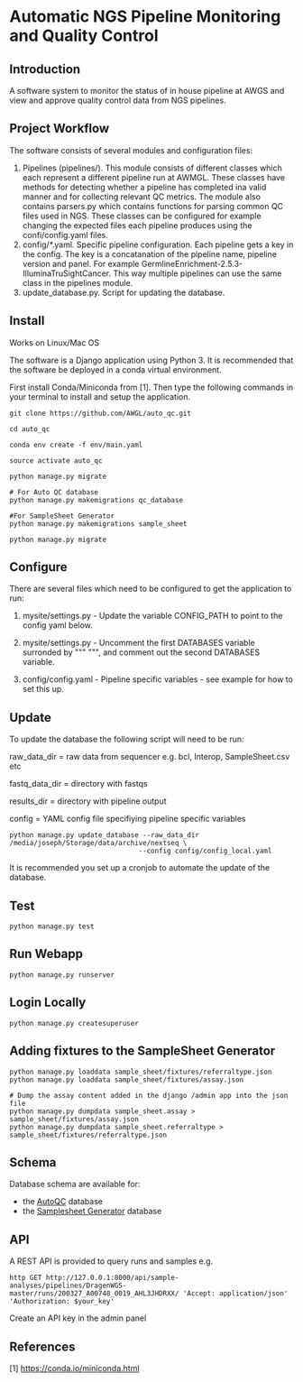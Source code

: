 # Automatic NGS Pipeline Monitoring and Quality Control

## Introduction

A software system to monitor the status of in house pipeline at AWGS and view and approve quality control data from NGS pipelines.

## Project Workflow

The software consists of several modules and configuration files:

1) Pipelines (pipelines/). This module consists of different classes which each represent a different pipeline run at AWMGL. These classes have methods for detecting whether a pipeline has completed ina valid manner and for collecting relevant QC metrics. The module also contains parsers.py which contains functions for parsing common QC files used in NGS. These classes can be configured for example changing the expected files each pipeline produces using the confi/config.yaml files.
2) config/*.yaml. Specific pipeline configuration. Each pipeline gets a key in the config. The key is a concatanation of the pipeline name, pipeline version and panel. For example GermlineEnrichment-2.5.3-IlluminaTruSightCancer. This way multiple pipelines can use the same class in the pipelines module.
3) update_database.py. Script for updating the database.


## Install

Works on Linux/Mac OS

The software is a Django application using Python 3. It is recommended that the software be deployed in a conda virtual environment.

First install Conda/Miniconda from [1]. Then type the following commands in your terminal to install and setup the application.

```
git clone https://github.com/AWGL/auto_qc.git

cd auto_qc

conda env create -f env/main.yaml

source activate auto_qc

python manage.py migrate

# For Auto QC database 
python manage.py makemigrations qc_database

#For SampleSheet Generator
python manage.py makemigrations sample_sheet

python manage.py migrate
```

## Configure

There are several files which need to be configured to get the application to run:

1) mysite/settings.py - Update the variable CONFIG_PATH to point to the config yaml below.

2) mysite/settings.py - Uncomment the first DATABASES variable surronded by """ """, and comment out the second DATABASES variable.

3) config/config.yaml - Pipeline specific variables - see example for how to set this up.

## Update

To update the database the following script will need to be run:

raw_data_dir = raw data from sequencer e.g. bcl, Interop, SampleSheet.csv etc

fastq_data_dir = directory with fastqs

results_dir = directory with pipeline output

config = YAML config file specifiying pipeline specific variables
```
python manage.py update_database --raw_data_dir /media/joseph/Storage/data/archive/nextseq \
								--config config/config_local.yaml

```

It is recommended you set up a cronjob to automate the update of the database.


## Test

```
python manage.py test
```

## Run Webapp

```
python manage.py runserver
```

## Login Locally

```
python manage.py createsuperuser
```

## Adding fixtures to the SampleSheet Generator 

```
python manage.py loaddata sample_sheet/fixtures/referraltype.json 
python manage.py loaddata sample_sheet/fixtures/assay.json

# Dump the assay content added in the django /admin app into the json file
python manage.py dumpdata sample_sheet.assay > sample_sheet/fixtures/assay.json 
python manage.py dumpdata sample_sheet.referraltype > sample_sheet/fixtures/referraltype.json

```

## Schema
Database schema are available for:
- the [AutoQC](schema/qc_database_schema.png) database
- the [Samplesheet Generator](schema/sample_sheet_schema.png) database

## API

A REST API is provided to query runs and samples e.g.

```
http GET http://127.0.0.1:8000/api/sample-analyses/pipelines/DragenWGS-master/runs/200327_A00748_0019_AHL3JHDRXX/ 'Accept: application/json' 'Authorization: $your_key'

```

Create an API key in the admin panel

## References

[1] https://conda.io/miniconda.html


